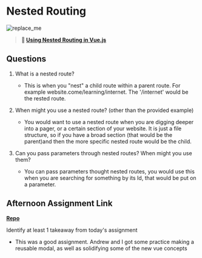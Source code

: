 # Nested Routing

![replace_me](https://codeworks.blob.core.windows.net/public/assets/img/illustrations/placeholder.svg)

> **📖 [Using Nested Routing in Vue.js](https://codeworksacademy.com/fs-student-guide/resources/wk6/04-Child-Routes)**

## Questions

1. What is a nested route?
    - This is when you "nest" a child route within a parent route. For example website.come/learning/internet. The '/internet' would be the rested route. 

2. When might you use a nested route? (other than the provided example)
    - You would want to use a nested route when you are digging deeper into a pager, or a certain section of your website. It is just a file structure, so if you have a broad section (that would be the parent)and then the more specific nested route would be the child.  

3. Can you pass parameters through nested routes? When might you use them?
    - You can pass parameters thought nested routes, you would use this when you are searching for something by its Id, that would be put on a parameter. 

## Afternoon Assignment Link

**[Repo](https://github.com/smithtaylord/blogger)**

Identify at least 1 takeaway from today's assignment
 - This was a good assignment. Andrew and I got some practice making a reusable modal, as well as solidifying some of the new vue concepts